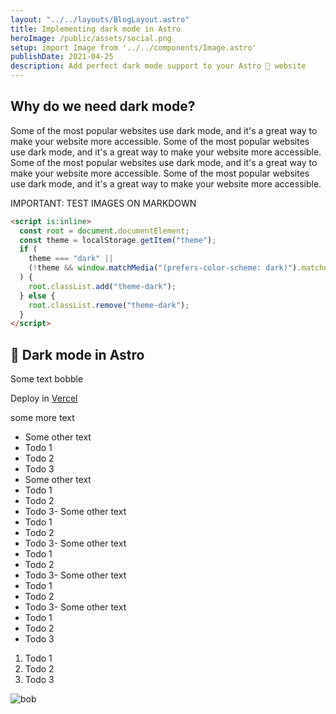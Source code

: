 ```yaml
---
layout: "../../layouts/BlogLayout.astro"
title: Implementing dark mode in Astro
heroImage: /public/assets/social.png
setup: import Image from '../../components/Image.astro'
publishDate: 2021-04-25
description: Add perfect dark mode support to your Astro 🚀 website
---
```


## Why do we need dark mode?

Some of the most popular websites use dark mode, and it's a great way to make your website more accessible. Some of the most popular websites use dark mode, and it's a great way to make your website more accessible. Some of the most popular websites use dark mode, and it's a great way to make your website more accessible. Some of the most popular websites use dark mode, and it's a great way to make your website more accessible.

IMPORTANT: TEST IMAGES ON MARKDOWN

```html
<script is:inline>
  const root = document.documentElement;
  const theme = localStorage.getItem("theme");
  if (
    theme === "dark" ||
    (!theme && window.matchMedia("(prefers-color-scheme: dark)").matches)
  ) {
    root.classList.add("theme-dark");
  } else {
    root.classList.remove("theme-dark");
  }
</script>
```

## 📝 Dark mode in Astro

Some text bobble

Deploy in [Vercel](https://vercel.com/astro-web)

some more text

- Some other text
- Todo 1
- Todo 2
- Todo 3
- Some other text
- Todo 1
- Todo 2
- Todo 3- Some other text
- Todo 1
- Todo 2
- Todo 3- Some other text
- Todo 1
- Todo 2
- Todo 3- Some other text
- Todo 1
- Todo 2
- Todo 3- Some other text
- Todo 1
- Todo 2
- Todo 3

1. Todo 1
2. Todo 2
3. Todo 3

<Image
  src={frontmatter.heroImage}
  alt="bob"
/>
